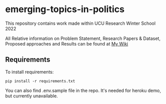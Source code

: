# emerging-topics-in-politics
This repository contains work made within UCU Research Winter School 2022

All Relative information on Problem Statement, Research Papers & Dataset, Proposed approaches and Results can be found at [My Wiki](../../wiki)

## Requirements

To install requirements:

```setup
pip install -r requirements.txt
```

You can also find .env.sample file in the repo. It's needed for heroku demo, but currently unavailable.
